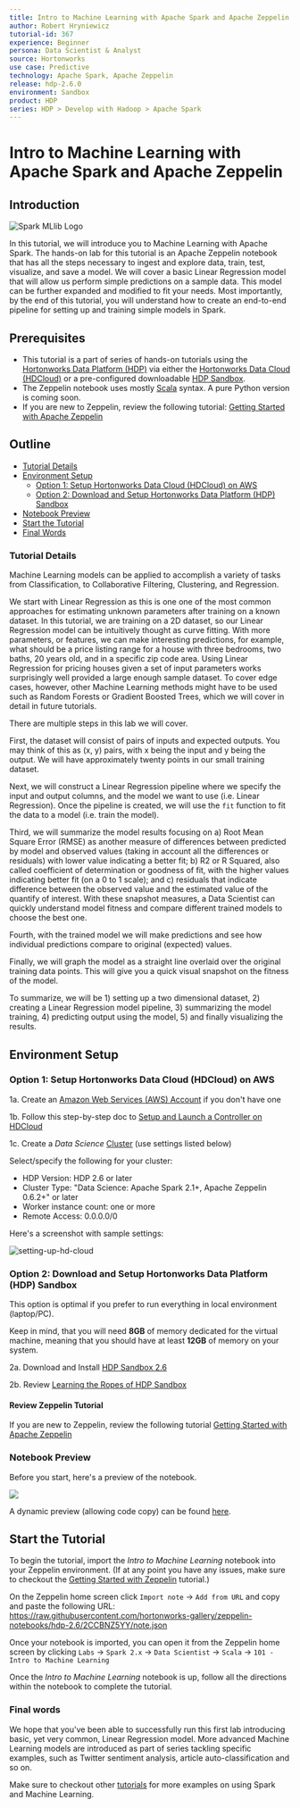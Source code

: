 ```yaml
---
title: Intro to Machine Learning with Apache Spark and Apache Zeppelin
author: Robert Hryniewicz
tutorial-id: 367
experience: Beginner
persona: Data Scientist & Analyst
source: Hortonworks
use case: Predictive
technology: Apache Spark, Apache Zeppelin
release: hdp-2.6.0
environment: Sandbox
product: HDP
series: HDP > Develop with Hadoop > Apache Spark
---
```



# Intro to Machine Learning with Apache Spark and Apache Zeppelin

## Introduction

![Spark MLlib Logo](assets/spark-mllib-logo.png)

In this tutorial, we will introduce you to Machine Learning with Apache Spark. The hands-on lab for this tutorial is an Apache Zeppelin notebook that has all the steps necessary to ingest and explore data, train, test, visualize, and save a model. We will cover a basic Linear Regression model that will allow us perform simple predictions on a sample data. This model can be further expanded and modified to fit your needs. Most importantly, by the end of this tutorial, you will understand how to create an end-to-end pipeline for setting up and training simple models in Spark.

## Prerequisites

-   This tutorial is a part of series of hands-on tutorials using the [Hortonworks Data Platform (HDP)](https://hortonworks.com/products/data-center/hdp/) via either the [Hortonworks Data Cloud (HDCloud)](https://hortonworks.com/products/cloud/aws/) or a pre-configured downloadable [HDP Sandbox](https://hortonworks.com/products/sandbox/).
-   The Zeppelin notebook uses mostly [Scala](http://www.dhgarrette.com/nlpclass/scala/basics.html) syntax. A pure Python version is coming soon.
-   If you are new to Zeppelin, review the following tutorial: [Getting Started with Apache Zeppelin](https://hortonworks.com/tutorial/getting-started-with-apache-zeppelin/)

## Outline
-   [Tutorial Details](#tutorial-details)
-   [Environment Setup](#environment-setup)
    -   [Option 1: Setup Hortonworks Data Cloud (HDCloud) on AWS](#option-1-setup-hortonworks-data-cloud-hdcloud-on-aws)
    -   [Option 2: Download and Setup Hortonworks Data Platform (HDP) Sandbox](#option-2-download-and-setup-hortonworks-data-platform-hdp-sandbox)
-   [Notebook Preview](#notebook-preview)
-   [Start the Tutorial](#start-the-tutorial)
-   [Final Words](#final-words)

### Tutorial Details

Machine Learning models can be applied to accomplish a variety of tasks from Classification, to Collaborative Filtering, Clustering, and Regression.

We start with Linear Regression as this is one one of the most common approaches for estimating unknown parameters after training on a known dataset. In this tutorial, we are training on a 2D dataset, so our Linear Regression model can be intuitively thought as curve fitting. With more parameters, or features, we can make interesting predictions, for example, what should be a price listing range for a house with three bedrooms, two baths, 20 years old, and in a specific zip code area. Using Linear Regression for pricing houses given a set of input parameters works surprisingly well provided a large enough sample dataset. To cover edge cases, however, other Machine Learning methods might have to be used such as Random Forests or Gradient Boosted Trees, which we will cover in detail in future tutorials.

There are multiple steps in this lab we will cover.

First, the dataset will consist of pairs of inputs and expected outputs. You may think of this as (x, y) pairs, with x being the input and y being the output. We will have approximately twenty points in our small training dataset.

Next, we will construct a Linear Regression pipeline where we specify the input and output columns, and the model we want to use (i.e. Linear Regression). Once the pipeline is created, we will use the `fit` function to fit the data to a model (i.e. train the model).

Third, we will summarize the model results focusing on a) Root Mean Square Error (RMSE) as another measure of differences between predicted by model and observed values (taking in account all the differences or residuals) with lower value indicating a better fit; b) R2 or R Squared, also called coefficient of determination or goodness of fit, with the higher values indicating better fit (on a 0 to 1 scale); and c) residuals that indicate difference between the observed value and the estimated value of the quantify of interest. With these snapshot measures, a Data Scientist can quickly understand model fitness and compare different trained models to choose the best one.

Fourth, with the trained model we will make predictions and see how individual predictions compare to original (expected) values.

Finally, we will graph the model as a straight line overlaid over the original training data points. This will give you a quick visual snapshot on the fitness of the model.

To summarize, we will be 1) setting up a two dimensional dataset, 2) creating a Linear Regression model pipeline, 3) summarizing the model training, 4) predicting output using the model, 5) and finally visualizing the results.

## Environment Setup

### Option 1: Setup Hortonworks Data Cloud (HDCloud) on AWS

1a. Create an [Amazon Web Services (AWS) Account](https://aws.amazon.com/) if you don't have one

1b. Follow this step-by-step doc to [Setup and Launch a Controller on HDCloud](https://hortonworks.github.io/hdp-aws/launch/index.html)

1c. Create a *Data Science* [Cluster](https://hortonworks.github.io/hdp-aws/create/index.html) (use settings listed below)

Select/specify the following for your cluster:

  - HDP Version: HDP 2.6 or later
  - Cluster Type: "Data Science: Apache Spark 2.1+, Apache Zeppelin 0.6.2+" or later
  - Worker instance count: one or more
  - Remote Access: 0.0.0.0/0

Here's a screenshot with sample settings:

![setting-up-hd-cloud](assets/spinning-up-hdcloud-cluster.jpg)

### Option 2: Download and Setup Hortonworks Data Platform (HDP) Sandbox

This option is optimal if you prefer to run everything in local environment (laptop/PC).

Keep in mind, that you will need **8GB** of memory dedicated for the virtual machine, meaning that you should have at least **12GB** of memory on your system.

2a. Download and Install [HDP Sandbox 2.6](https://hortonworks.com/products/sandbox/)

2b. Review [Learning the Ropes of HDP Sandbox](https://hortonworks.com/tutorial/learning-the-ropes-of-the-hortonworks-sandbox/)

#### Review Zeppelin Tutorial

If you are new to Zeppelin, review the following tutorial [Getting Started with Apache Zeppelin](https://github.com/hortonworks/tutorials/blob/hdp-2.5/tutorials/hortonworks/getting-started-with-apache-zeppelin/tutorial.md)

### Notebook Preview

Before you start, here's a preview of the notebook.

![](assets/large-notebook-preview.jpg)

A dynamic preview (allowing code copy) can be found [here](https://www.zeppelinhub.com/viewer/notebooks/aHR0cHM6Ly9yYXcuZ2l0aHVidXNlcmNvbnRlbnQuY29tL2hvcnRvbndvcmtzLWdhbGxlcnkvemVwcGVsaW4tbm90ZWJvb2tzL2hkcC0yLjYvMkNDQk5aNVlZL25vdGUuanNvbg).

## Start the Tutorial

To begin the tutorial, import the *Intro to Machine Learning* notebook into your Zeppelin environment. (If at any point you have any issues, make sure to checkout the [Getting Started with Zeppelin](https://hortonworks.com/tutorial/getting-started-with-apache-zeppelin/) tutorial.)

On the Zeppelin home screen click `Import note` -> `Add from URL` and copy and paste the following URL:
https://raw.githubusercontent.com/hortonworks-gallery/zeppelin-notebooks/hdp-2.6/2CCBNZ5YY/note.json

Once your notebook is imported, you can open it from the Zeppelin home screen by clicking
`Labs` -> `Spark 2.x` -> `Data Scientist` -> `Scala` -> `101 - Intro to Machine Learning`

 Once the *Intro to Machine Learning* notebook is up, follow all the directions within the notebook to complete the tutorial.

### Final words

We hope that you've been able to successfully run this first lab introducing basic, yet very common, Linear Regression model. More advanced Machine Learning models are introduced as part of series tackling specific examples, such as Twitter sentiment analysis, article auto-classification and so on.

Make sure to checkout other [tutorials](https://hortonworks.com/tutorials/) for more examples on using Spark and Machine Learning.
